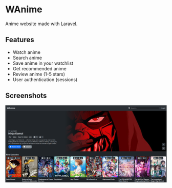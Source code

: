 # WAnime
Anime website made with Laravel.

## Features
- Watch anime
- Search anime
- Save anime in your watchlist
- Get recommended anime
- Review anime (1-5 stars)
- User authentication (sessions)

## Screenshots
<img src="./screenshots/main1.png">